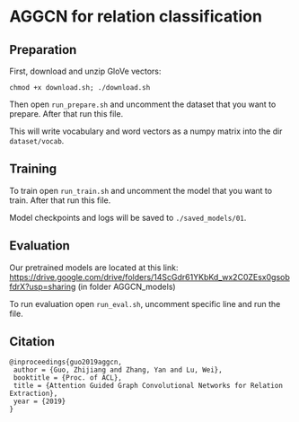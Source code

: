 AGGCN for relation classification
==========

## Preparation

First, download and unzip GloVe vectors:

```
chmod +x download.sh; ./download.sh
```
  
Then open `run_prepare.sh` and uncomment the dataset that you want to prepare. After that run this file.

This will write vocabulary and word vectors as a numpy matrix into the dir `dataset/vocab`.

  

## Training

 
To train open `run_train.sh` and uncomment the model that you want to train. After that run this file.

Model checkpoints and logs will be saved to `./saved_models/01`.
  

## Evaluation

Our pretrained models are located at this link: https://drive.google.com/drive/folders/14ScGdr61YKbKd_wx2C0ZEsx0gsobfdrX?usp=sharing (in folder AGGCN_models)

To run evaluation open `run_eval.sh`, uncomment specific line and run the file. 

## Citation

```
@inproceedings{guo2019aggcn,
 author = {Guo, Zhijiang and Zhang, Yan and Lu, Wei},
 booktitle = {Proc. of ACL},
 title = {Attention Guided Graph Convolutional Networks for Relation Extraction},
 year = {2019}
}
```

